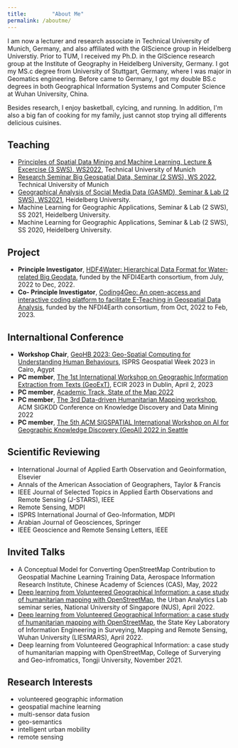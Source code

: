 ```yaml
---
title:        "About Me"
permalink: /aboutme/
---
```


I am now a lecturer and research associate in Technical University of Munich, Germany, and also affiliated with the GIScience group in Heidelberg Universtiy. Prior to TUM, I received my Ph.D. in the GIScience research group at the Institute of Geography in Heidelberg University, Germany. I got my MS.c degree from University of Stuttgart, Germany, where I was major in Geomatics engineering. Before came to Germany, I got my double BS.c degrees in both Geographical Information Systems and Computer Science at Wuhan University, China. 

Besides research, I enjoy basketball, cylcing, and running. In addition, I'm also a big fan of cooking for my family, just cannot stop trying all differents delicious cuisines.

<h2>Teaching</h2>

* [Principles of Spatial Data Mining and Machine Learning, Lecture & Excercise (3 SWS), WS2022](https://www.bgd.ed.tum.de/en/teaching/wise2022/lecture_sdmml/), Technical University of Munich
* [Research Seminar Big Geospatial Data, Seminar (2 SWS), WS 2022](https://www.bgd.ed.tum.de/en/teaching/wise2022/research_seminar/), Technical University of Munich
* [Geographical Analysis of Social Media Data (GASMD), Seminar & Lab (2 SWS), WS2021](https://lsf.uni-heidelberg.de/qisserver/rds?state=verpublish&status=init&vmfile=no&publishid=350079&moduleCall=webInfo&publishConfFile=webInfo&publishSubDir=veranstaltung), Heidelberg University.
* Machine Learning for Geographic Applications, Seminar & Lab (2 SWS), SS 2021, Heidelberg University.
* Machine Learning for Geographic Applications, Seminar & Lab (2 SWS), SS 2020, Heidelberg University.

<h2>Project</h2>

* <b>Principle Investigator</b>, [HDF4Water: Hierarchical Data Format for Water-related Big Geodata](https://www.nfdi4earth.de/2participate/incubator-lab), funded by the NFDI4Earth consortium, from July, 2022 to Dec, 2022.
* <b>Co- Principle Investigator</b>, [Coding4Geo: An open-access and interactive coding platform to facilitate E-Teaching in Geospatial Data Analysis](https://www.nfdi4earth.de/2participate/education-training?view=article&id=314&catid=15), funded by the NFDI4Earth consortium, from Oct, 2022 to Feb, 2023.

<h2>Internaltional Conference</h2>

* <b>Workshop Chair</b>, [GeoHB 2023: Geo-Spatial Computing for Understanding Human Behaviours](https://gsw2023.com/index.php/project/geohb-2023-geo-spatial-computing-for-understanding-human-behaviours/), ISPRS Geospatial Week 2023 in Cairo, Agypt
* <b>PC member</b>, [The 1st International Workshop on Geographic Information Extraction from Texts (GeoExT)](https://geo-ext.github.io/), ECIR 2023 in Dublin, April 2, 2023
* <b>PC member</b>, [Academic Track, State of the Map 2022](https://2022.stateofthemap.org/calls/academic/) 
* <b>PC member</b>, [The 3rd Data-driven Humanitarian Mapping workshop](https://kdd-humanitarian-mapping.herokuapp.com/#org), ACM SIGKDD Conference on Knowledge Discovery and Data Mining 2022
* <b>PC member</b>, [The 5th ACM SIGSPATIAL International Workshop on AI for Geographic Knowledge Discovery (GeoAI) 2022 in Seattle](https://geoai.ornl.gov/acmsigspatial-geoai/2022-2/)



<h2>Scientific Reviewing</h2>

* International Journal of Applied Earth Observation and Geoinformation, Elsevier
* Annals of the American Association of Geographers, Taylor & Francis
* IEEE Journal of Selected Topics in Applied Earth Observations and Remote Sensing (J-STARS), IEEE
* Remote Sensing, MDPI
* ISPRS International Journal of Geo-Information, MDPI
* Arabian Journal of Geosciences, Springer
* IEEE Geoscience and Remote Sensing Letters, IEEE

<h2>Invited Talks</h2>

* A Conceptual Model for Converting OpenStreetMap Contribution to Geospatial Machine Learning Training Data, Aerospace Information Research Institute, Chinese Academy of Sciences (CAS), May, 2022
* [Deep learning from Volunteered Geographical Information: a case study of humanitarian mapping with OpenStreetMap](https://ual.sg/seminars/), the Urban Analytics Lab seminar series, National University of Singapore (NUS), April 2022.
* [Deep learning from Volunteered Geographical Information: a case study of humanitarian mapping with OpenStreetMap](https://mp.weixin.qq.com/s/G2GRet3trCF75zh4aHIjGw), the State Key Laboratory of Information Engineering in Surveying, Mapping and Remote Sensing, Wuhan University (LIESMARS), April 2022.
* Deep learning from Volunteered Geographical Information: a case study of humanitarian mapping with OpenStreetMap, College of Surverying and Geo-infromatics, Tongji University, November 2021.


<h2>Research Interests</h2>

* volunteered geographic information
* geospatial machine learning
* multi-sensor data fusion
* geo-semantics
* intelligent urban mobility
* remote sensing



